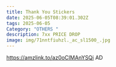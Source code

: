 ```yaml
---
title: Thank You Stickers
date: 2025-06-05T08:39:01.302Z
tags: 2025-06-05
Category: "OTHERS "
description: 7xx PRICE DROP
image: img/71nntfiuhzl._ac_sl1500_.jpg
---
```

https://amzlink.to/az0oCIMAnYSQi AD
